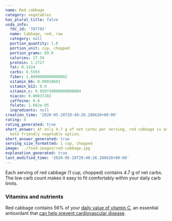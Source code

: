```yaml
---
name: Red cabbage
category: vegetables
has_plural_title: false
usda_info:
  fdc_id: '787782'
  name: Cabbage, red, raw
  category: null
  portion_quantity: 1.0
  portion_unit: cup, chopped
  portion_grams: 89.0
  calories: 27.59
  protein: 1.2727
  fat: 0.1424
  carbs: 6.5593
  fiber: 1.8690000000000002
  vitamin_b6: 0.00018601
  vitamin_b12: 0.0
  vitamin_c: 0.050730000000000004
  niacin: 0.00037202
  caffeine: 0.0
  folate: 1.602e-05
  ingredients: null
creation_time: '2020-05-28T20:48:26.286620+00:00'
rating: 4
rating_generated: true
short_answer: At only 4.7 g of net carbs per serving, red cabbage is an excellent,
  keto friendly vegetable option.
short_answer_generated: true
serving_size_formatted: 1 cup, chopped
image: ../food-images/red-cabbage.jpg
explanation_generated: true
last_modified_time: '2020-05-28T20:48:26.286620+00:00'
---
```

Each serving of red cabbage (1 cup, chopped) contains 4.7 g of net carbs. The low carb count makes it easy to fit comfortably within your daily carb limits.

### Vitamins and nutrients

Red cabbage contains 56% of your [daily value of vitamin C](https://ods.od.nih.gov/factsheets/VitaminC-HealthProfessional/), an essential antioxidant that [can help prevent cardiovascular disease](https://www.ncbi.nlm.nih.gov/pubmed/17884994).
